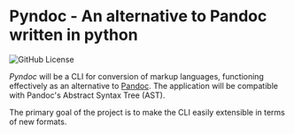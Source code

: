 # Pyndoc - An alternative to Pandoc written in python

![GitHub License](https://img.shields.io/github/license/ZPRP24Z/pyndoc)

*Pyndoc* will be a CLI for conversion of markup languages, functioning effectively as an alternative to [Pandoc](https://github.com/jgm/pandoc). The application will be compatible with Pandoc's Abstract Syntax Tree (AST).

The primary goal of the project is to make the CLI easily extensible in terms of new formats.
